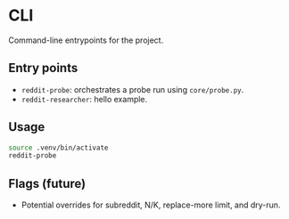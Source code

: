 # CLI

Command-line entrypoints for the project.

## Entry points
- `reddit-probe`: orchestrates a probe run using `core/probe.py`.
- `reddit-researcher`: hello example.

## Usage
```bash
source .venv/bin/activate
reddit-probe
```

## Flags (future)
- Potential overrides for subreddit, N/K, replace-more limit, and dry-run.
